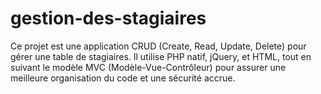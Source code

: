 # gestion-des-stagiaires
Ce projet est une application CRUD (Create, Read, Update, Delete) pour gérer une table de stagiaires. Il utilise PHP natif, jQuery, et HTML, tout en suivant le modèle MVC (Modèle-Vue-Contrôleur) pour assurer une meilleure organisation du code et une sécurité accrue.
